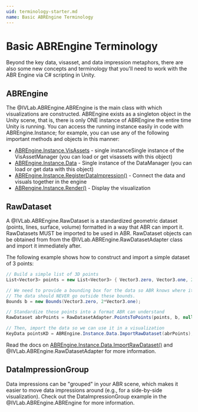 ```yaml
---
uid: terminology-starter.md
name: Basic ABREngine Terminology
---
```


# Basic ABREngine Terminology

Beyond the key data, visasset, and data impression metaphors, there are also
some new concepts and terminology that you'll need to work with the ABR Engine
via C# scripting in Unity.

## ABREngine

The @IVLab.ABREngine.ABREngine is the main class with which visualizations are
constructed. ABREngine exists as a singleton object in the Unity scene, that is,
there is only ONE instance of ABREngine the entire time Unity is running. You
can access the running instance easily in code with ABREngine.Instance; for
example, you can use any of the following important methods and objects in this
manner:

- [ABREngine.Instance.VisAssets](xref:IVLab.ABREngine.VisAssetManager) - single instanceSingle instance of the VisAssetManager (you can load or get visassets with this object) 
- [ABREngine.Instance.Data](xref:IVLab.ABREngine.DataManager) - Single instance of the DataManager (you can load or get data with this object)
- [ABREngine.Instance.RegisterDataImpression()](xref:IVLab.ABREngine.ABREngine#IVLab_ABREngine_ABREngine_RegisterDataImpression_IVLab_ABREngine_DataImpression_IVLab_ABREngine_DataImpressionGroup_System_Boolean_) - Connect the data and visuals together in the engine
- [ABRengine.Instance.Render()](xref:IVLab.ABREngine.ABREngine#IVLab_ABREngine_ABREngine_Render) - Display the visualization


## RawDataset

A @IVLab.ABREngine.RawDataset is a standardized geometric dataset (points, lines, surface, volume) formatted in a way that ABR can import it. RawDatasets MUST be imported to be used in ABR. RawDataset objects can be obtained from from the @IVLab.ABREngine.RawDatasetAdapter class and import it immediately after.

The following example shows how to construct and import a simple dataset of 3 points:

```cs
// Build a simple list of 3D points
List<Vector3> points = new List<Vector3> { Vector3.zero, Vector3.one, 2*Vector3.one };

// We need to provide a bounding box for the data so ABR knows where it can safely place the visualization in space.
// The data should NEVER go outside these bounds.
Bounds b = new Bounds(Vector3.zero, 2*Vector3.one);

// Standardize these points into a format ABR can understand
RawDataset abrPoints = RawDatasetAdapter.PointsToPoints(points, b, null, null);

// Then, import the data so we can use it in a visualization
KeyData pointsKD = ABREngine.Instance.Data.ImportRawDataset(abrPoints);
```

Read the docs on [ABREngine.Instance.Data.ImportRawDataset()](xref:IVLab.ABREngine.DataManager#IVLab_ABREngine_DataManager_ImportRawDataset_System_String_IVLab_ABREngine_RawDataset_) and @IVLab.ABREngine.RawDatasetAdapter for more information.


## DataImpressionGroup

Data impressions can be "grouped" in your ABR scene, which makes it easier to move data impressions around (e.g., for a side-by-side visualization). Check out the DataImpressionGroup example in the @IVLab.ABREngine.ABREngine for more information.